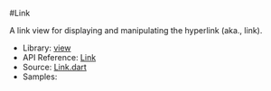#Link

A link view for displaying and manipulating the hyperlink (aka., link).

* Library: [view](api:)
* API Reference: [Link](api:view)
* Source: [Link.dart](source:lib/src/view)
* Samples: 
